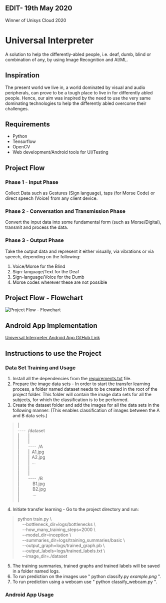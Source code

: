 ## EDIT- 19th May 2020
Winner of Unisys Cloud 2020

# Universal Interpreter  
A solution to help the differently-abled people, i.e. deaf, dumb, blind or combination of any, by using Image
Recognition and AI/ML.  

## **Inspiration**  

The present world we live in, a world dominated by visual and audio peripherals, can prove to be
a tough place to live in for differently abled people. Hence, our aim was inspired by the need to
use the very same dominating technologies to help the differently abled overcome their challenges.  

## **Requirements**  
* Python 
* Tensorflow  
* OpenCV  
* Web development/Android tools for UI/Testing  

## **Project Flow**  

### **Phase 1 - Input Phase**    
Collect Data such as Gestures (Sign language), taps (for Morse Code) or direct speech (Voice)
from any client device.  

### **Phase 2 - Conversation and Transmission Phase**    
Convert the input data into some fundamental form (such as Morse/Digital), transmit and process
the data.  

### **Phase 3 - Output Phase**    
Take the output data and represent it either visually, via vibrations or via speech, depending on the following:  
1. Voice/Morse for the Blind
2. Sign-language/Text for the Deaf
3. Sign-language/Voice for the Dumb
4. Morse codes wherever these are not possible  

## **Project Flow - Flowchart**  
![Project Flow - Flowchart](./Abstract_Flowchart.jpg)

## **Android App Implementation**
[Universal Interpreter Android App GitHub Link](https://github.com/allanakshay12/Universal-Interpreter-Android-App.git)

## **Instructions to use the Project**

### Data Set Training and Usage
1. Install all the dependencies from the [requirements.txt](./requirements.txt) file.
2. Prepare the image data sets - In order to start the transfer learning process, a folder named dataset needs to be created in the root of the project folder. This folder will contain the image data sets for all the subjects, for which the classification is to be performed.
3. Create the dataset folder and add the images for all the data sets in the following manner: (This enables classification of images between the A and B data sets.)  
>|  
>----<code>&nbsp;</code>/dataset  
>|<code>&nbsp;</code><code>&nbsp;</code><code>&nbsp;</code><code>&nbsp;</code>|  
>|<code>&nbsp;</code><code>&nbsp;</code><code>&nbsp;</code><code>&nbsp;</code>|  
>|<code>&nbsp;</code><code>&nbsp;</code><code>&nbsp;</code><code>&nbsp;</code>----<code>&nbsp;</code>/A  
>|<code>&nbsp;</code><code>&nbsp;</code><code>&nbsp;</code><code>&nbsp;</code>|<code>&nbsp;</code>A1.jpg  
>|<code>&nbsp;</code><code>&nbsp;</code><code>&nbsp;</code><code>&nbsp;</code>|<code>&nbsp;</code>A2.jpg  
>|<code>&nbsp;</code><code>&nbsp;</code><code>&nbsp;</code><code>&nbsp;</code>|<code>&nbsp;</code>...  
>|<code>&nbsp;</code><code>&nbsp;</code><code>&nbsp;</code><code>&nbsp;</code>|  
>|<code>&nbsp;</code><code>&nbsp;</code><code>&nbsp;</code><code>&nbsp;</code>|  
>|<code>&nbsp;</code><code>&nbsp;</code><code>&nbsp;</code><code>&nbsp;</code>----<code>&nbsp;</code>/B  
>|<code>&nbsp;</code><code>&nbsp;</code><code>&nbsp;</code><code>&nbsp;</code><code>&nbsp;</code><code>&nbsp;</code>B1.jpg  
>|<code>&nbsp;</code><code>&nbsp;</code><code>&nbsp;</code><code>&nbsp;</code><code>&nbsp;</code><code>&nbsp;</code>B2.jpg  
>|<code>&nbsp;</code><code>&nbsp;</code><code>&nbsp;</code><code>&nbsp;</code><code>&nbsp;</code><code>&nbsp;</code>...  
>|   
4. Initiate transfer learning - Go to the project directory and run:
>python train.py \  
><code>&nbsp;</code><code>&nbsp;</code>--bottleneck_dir=logs/bottlenecks \  
><code>&nbsp;</code><code>&nbsp;</code>--how_many_training_steps=2000 \  
><code>&nbsp;</code><code>&nbsp;</code>--model_dir=inception \  
><code>&nbsp;</code><code>&nbsp;</code>--summaries_dir=logs/training_summaries/basic \  
><code>&nbsp;</code><code>&nbsp;</code>--output_graph=logs/trained_graph.pb \  
><code>&nbsp;</code><code>&nbsp;</code>--output_labels=logs/trained_labels.txt \  
><code>&nbsp;</code><code>&nbsp;</code>--image_dir=./dataset  
5. The training summaries, trained graphs and trained labels will be saved in a folder named logs.  
6. To run prediction on the images use " python classify.py _example.png_ ".  
7. To run prediction using a webcam use " python classify_webcam.py ".  

### Android App Usage
